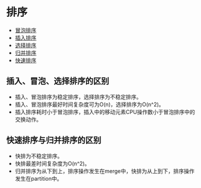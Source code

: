 # 排序

- [冒泡排序](https://github.com/Cui1994/leetcode/blob/master/0-%E6%8E%92%E5%BA%8F-%E5%86%92%E6%B3%A1%E6%8E%92%E5%BA%8F.md)
- [插入排序](https://github.com/Cui1994/leetcode/blob/master/0-%E6%8E%92%E5%BA%8F-%E6%8F%92%E5%85%A5%E6%8E%92%E5%BA%8F.md)
- [选择排序](https://github.com/Cui1994/leetcode/blob/master/0-%E6%8E%92%E5%BA%8F-%E9%80%89%E6%8B%A9%E6%8E%92%E5%BA%8F.md)
- [归并排序](https://github.com/Cui1994/leetcode/blob/master/0-%E6%8E%92%E5%BA%8F-%E5%BD%92%E5%B9%B6%E6%8E%92%E5%BA%8F.md)
- [快速排序](https://github.com/Cui1994/leetcode/blob/master/0-%E6%8E%92%E5%BA%8F-%E5%BF%AB%E9%80%9F%E6%8E%92%E5%BA%8F.md)

## 插入、冒泡、选择排序的区别

- 插入、冒泡排序为稳定排序，选择排序为不稳定排序。
- 插入、冒泡排序最好时间复杂度可为O(n)，选择排序为O(n^2)。
- 插入排序耗时小于冒泡排序，插入中的移动元素CPU操作数小于冒泡排序中的交换动作。

## 快速排序与归并排序的区别

- 快排为不稳定排序。
- 快排最差时间复杂度为O(n^2)。
- 归并排序为从下到上，排序操作发生在merge中，快排为从上到下，排序操作发生在partition中。
